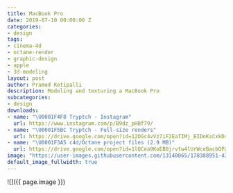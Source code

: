 ```yaml
---
title: MacBook Pro
date: 2019-07-10 00:00:00 Z
categories:
- design
tags:
- cinema-4d
- octane-render
- graphic-design
- apple
- 3d-modeling
layout: post
author: Pramod Kotipalli
description: Modeling and texturing a MacBook Pro
subcategories:
- design
downloads:
- name: "\U0001F4F8 Tryptch - Instagram"
  url: https://www.instagram.com/p/B9dz_pHBf79/
- name: "\U0001F5BC️ Tryptch - Full-size renders"
  url: https://drive.google.com/open?id=12DGc4vVz7iF2EaTIMj_EIDoKsCxkDseN
- name: "\U0001F3A5 c4d/Octane project files (2.9 MB)"
  url: https://drive.google.com/open?id=1lQCea9KoEB8jrvtw4lUrWceBacbOPaOt
image: "https://user-images.githubusercontent.com/13140065/178388951-43199313-0d22-4f3d-a2d0-32f01b99b712.png"
default_image_fullwidth: true
---
```


![]({{ page.image }})
